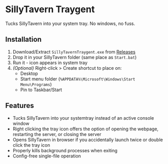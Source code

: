# SillyTavern Traygent
Tucks SillyTavern into your system tray. No windows, no fuss.

## Installation
1. Download/Extract `SillyTavernTraygent.exe` from [Releases](https://github.com/cheatfreak47/SillyTavern-Traygent/releases)
2. Drop it in your SillyTavern folder (same place as `Start.bat`)
3. Run it - icon appears in system tray
4. *(Optional)* Right-click > Create shortcut to place on:
   - Desktop
   - Start menu folder (`%APPDATA%\Microsoft\Windows\Start Menu\Programs`)
   - Pin to Taskbar/Start

## Features
- Tucks SillyTavern into your systemtray instead of an active console window
- Right clicking the tray icon offers the option of opening the webpage, restarting the server, or closing the server
- Opens SillyTavern in browser if you accidentally launch twice or double click the tray icon
- Properly kills background processes when exiting
- Config-free single-file operation